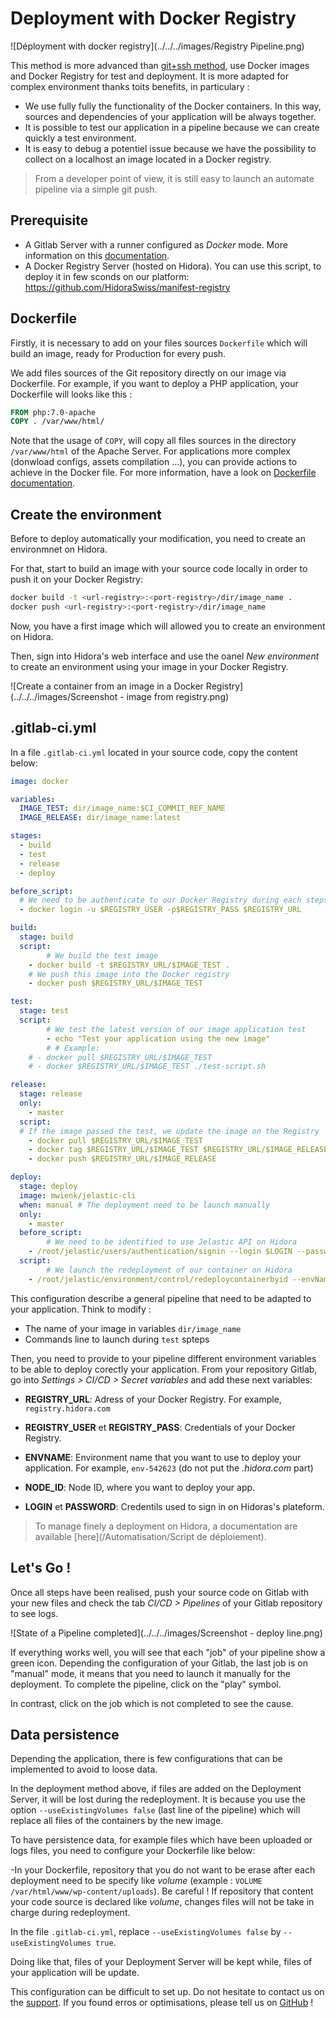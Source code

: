 # Deployment with Docker Registry

![Déployment with docker registry](../../../images/Registry Pipeline.png)

This method is more advanced than [git+ssh method](/Automation/Gitlab/ssh+git), use Docker images and Docker Registry for test and deployment. It is more adapted for complex environment thanks toits benefits, in particulary : 

- We use fully fully the functionality of the Docker containers. In this way, sources and dependencies of your application will be always together.
- It is possible to test our application in a pipeline because we can create quickly a test environment.
- It is easy to debug a potentiel issue because we have the possibility to collect on a localhost an image located in a Docker registry.

> From a developer point of view, it is still easy to launch an automate pipeline via a simple git push.

## Prerequisite

- A Gitlab Server with a runner configured as *Docker* mode. More information on this [documentation](https://docs.gitlab.com/runner/install/docker.html).
- A Docker Registry Server (hosted on Hidora). You can use this script, to deploy it in few sconds on our platform:
https://github.com/HidoraSwiss/manifest-registry

## Dockerfile

Firstly, it is necessary to add on your files sources `Dockerfile`  which will build an image, ready for Production for every push.

We add files sources of the Git repository directly on our image via Dockerfile.
For example, if you want to deploy a PHP application, your Dockerfile will looks like this : 
```dockerfile
FROM php:7.0-apache
COPY . /var/www/html/
```
Note that the usage of `COPY`, will copy all files sources in the directory `/var/www/html` of the Apache Server. For applications more complex (donwload configs, assets compilation ...), you can provide actions to achieve in the Docker file. For more information, have a look on [Dockerfile documentation](https://docs.docker.com/engine/reference/builder/).

## Create the environment

Before to deploy automatically your modification, you need to create an environmnet on Hidora.

For that, start to build an image with your source code locally in order to push it on your Docker Registry:
```bash
docker build -t <url-registry>:<port-registry>/dir/image_name .
docker push <url-registry>:<port-registry>/dir/image_name
```

Now, you have a first image which will allowed you to create an environment on Hidora.

Then, sign into Hidora's web interface and use the oanel *New environment* to create an environment using your image in your Docker Registry.

![Create a container from an image in a Docker Registry](../../../images/Screenshot - image from registry.png)

## .gitlab-ci.yml

In a file `.gitlab-ci.yml`  located in your source code, copy the content below:

```yaml
image: docker

variables:
  IMAGE_TEST: dir/image_name:$CI_COMMIT_REF_NAME
  IMAGE_RELEASE: dir/image_name:latest

stages:
  - build
  - test
  - release
  - deploy

before_script:
  # We need to be authenticate to our Docker Registry during each steps
  - docker login -u $REGISTRY_USER -p$REGISTRY_PASS $REGISTRY_URL

build:
  stage: build
  script:
        # We build the test image
    - docker build -t $REGISTRY_URL/$IMAGE_TEST .
    # We push this image into the Docker registry
    - docker push $REGISTRY_URL/$IMAGE_TEST

test:
  stage: test
  script:
        # We test the latest version of our image application test
        - echo "Test your application using the new image"
        # # Example:
    # - docker pull $REGISTRY_URL/$IMAGE_TEST
    # - docker $REGISTRY_URL/$IMAGE_TEST ./test-script.sh

release:
  stage: release
  only:
    - master
  script:
  # If the image passed the test, we update the image on the Registry
    - docker pull $REGISTRY_URL/$IMAGE_TEST
    - docker tag $REGISTRY_URL/$IMAGE_TEST $REGISTRY_URL/$IMAGE_RELEASE
    - docker push $REGISTRY_URL/$IMAGE_RELEASE

deploy:
  stage: deploy
  image: mwienk/jelastic-cli
  when: manual # The deployment need to be launch manually
  only:
    - master
  before_script:
        # We need to be identified to use Jelastic API on Hidora
    - /root/jelastic/users/authentication/signin --login $LOGIN --password $PASSWORD --platformUrl app.hidora.com
  script:
        # We launch the redeployment of our container on Hidora
    - /root/jelastic/environment/control/redeploycontainerbyid --envName $ENVNAME --nodeId $NODE_ID --tag latest --useExistingVolumes false
```
This configuration describe a general pipeline that need to be adapted to your application. Think to modify : 

- The name of your image in variables `dir/image_name`
- Commands line to launch during `test` spteps

Then, you need to provide to your pipeline different environment variables to be able to deploy corectly your application. From your repository Gitlab, go into *Settings > CI/CD > Secret variables* and add these next variables: 

- **REGISTRY_URL**: Adress of your Docker Registry. For example, `registry.hidora.com`

- **REGISTRY_USER** et **REGISTRY_PASS**: Credentials of your Docker Registry.
- **ENVNAME**: Environment name that you want to use to deploy your application. For example, `env-542623` (do not put the  *.hidora.com* part)
- **NODE_ID**: Node ID, where you want to deploy your app.
- **LOGIN** et **PASSWORD**: Credentils used to sign in on Hidoras's plateform.

> To manage finely a deployment on Hidora, a documentation are available [here](/Automatisation/Script de déploiement).


## Let's Go !

Once all steps have been realised, push your source code on Gitlab with your new files and check the tab *CI/CD > Pipelines* of your Gitlab repository to see logs.

![State of a Pipeline completed](../../../images/Screenshot - deploy line.png)

If everything works well, you will see that each "job" of your pipeline show a green icon. Depending the configuration of your Gitlab, the last job is on "manual" mode, it means that you need to launch it manually for the deployment. To complete the pipeline, click on the "play" symbol.

In contrast, click on the job which is not completed to see the cause.

## Data persistence

Depending the application, there is few configurations that can be implemented to avoid to loose data.

In the deployment method above, if files are added on the Deployment Server, it will be lost during the redeployment. It is because you use the option `--useExistingVolumes false` (last line of the pipeline) which  will replace all files of the containers by the new image.

To have persistence data, for example files which have been uploaded or logs files, you need to configure your Dockerfile like below: 

-In your Dockerfile, repository that you do not want to be erase after each deployment need to be specify like *volume* (example : `VOLUME /var/html/www/wp-content/uploads`). Be careful !  If repository that content your code source is declared like *volume*, changes files will not be take in charge during redeployment.

In the file `.gitlab-ci.yml`, replace `--useExistingVolumes false` by `--useExistingVolumes true`.

Doing like that, files of your Deployment Server will be kept while, files of your application will be update.

This configuration can be difficult to set up. Do not hesitate to contact us on the [support](https://support.hidora.com/portal/newticket).
If you found erros or optimisations, please tell us on [GitHub](https://github.com/HidoraSwiss/documentation) !

